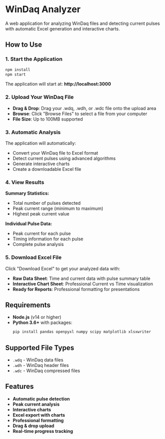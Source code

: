 # WinDaq Analyzer

A web application for analyzing WinDaq files and detecting current pulses with automatic Excel generation and interactive charts.

## How to Use

### 1. Start the Application

```bash
npm install
npm start
```

The application will start at: **http://localhost:3000**

### 2. Upload Your WinDaq File

- **Drag & Drop**: Drag your .wdq, .wdh, or .wdc file onto the upload area
- **Browse**: Click "Browse Files" to select a file from your computer
- **File Size**: Up to 100MB supported

### 3. Automatic Analysis

The application will automatically:
- Convert your WinDaq file to Excel format
- Detect current pulses using advanced algorithms
- Generate interactive charts
- Create a downloadable Excel file

### 4. View Results

**Summary Statistics:**
- Total number of pulses detected
- Peak current range (minimum to maximum)
- Highest peak current value

**Individual Pulse Data:**
- Peak current for each pulse
- Timing information for each pulse
- Complete pulse analysis

### 5. Download Excel File

Click "Download Excel" to get your analyzed data with:
- **Raw Data Sheet**: Time and current data with pulse summary table
- **Interactive Chart Sheet**: Professional Current vs Time visualization
- **Ready for Reports**: Professional formatting for presentations

## Requirements

- **Node.js** (v14 or higher)
- **Python 3.6+** with packages:
  ```bash
  pip install pandas openpyxl numpy scipy matplotlib xlsxwriter
  ```

## Supported File Types

- `.wdq` - WinDaq data files
- `.wdh` - WinDaq header files  
- `.wdc` - WinDaq compressed files

## Features

- **Automatic pulse detection**
- **Peak current analysis**
- **Interactive charts**
- **Excel export with charts**
- **Professional formatting**
- **Drag & drop upload**
- **Real-time progress tracking**
